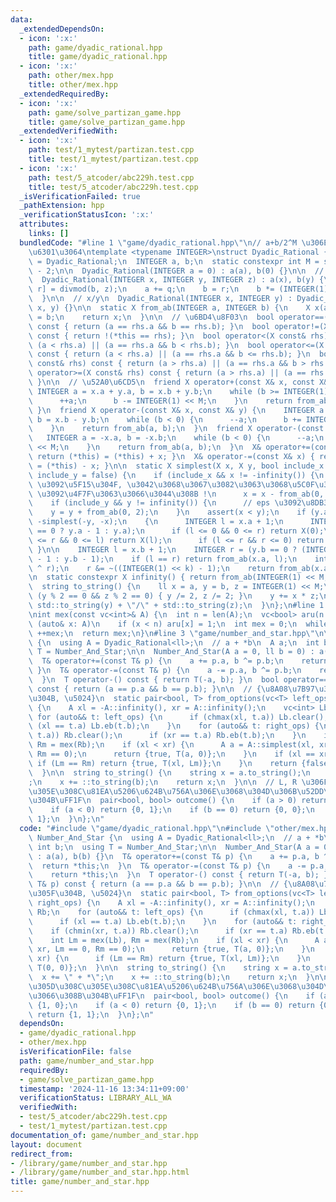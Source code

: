 ```yaml
---
data:
  _extendedDependsOn:
  - icon: ':x:'
    path: game/dyadic_rational.hpp
    title: game/dyadic_rational.hpp
  - icon: ':x:'
    path: other/mex.hpp
    title: other/mex.hpp
  _extendedRequiredBy:
  - icon: ':x:'
    path: game/solve_partizan_game.hpp
    title: game/solve_partizan_game.hpp
  _extendedVerifiedWith:
  - icon: ':x:'
    path: test/1_mytest/partizan.test.cpp
    title: test/1_mytest/partizan.test.cpp
  - icon: ':x:'
    path: test/5_atcoder/abc229h.test.cpp
    title: test/5_atcoder/abc229h.test.cpp
  _isVerificationFailed: true
  _pathExtension: hpp
  _verificationStatusIcon: ':x:'
  attributes:
    links: []
  bundledCode: "#line 1 \"game/dyadic_rational.hpp\"\n// a+b/2^M \u306E\u5F62\u3067\
    \u6301\u3064\ntemplate <typename INTEGER>\nstruct Dyadic_Rational {\n  using X\
    \ = Dyadic_Rational;\n  INTEGER a, b;\n  static constexpr int M = std::numeric_limits<INTEGER>::digits\
    \ - 2;\n\n  Dyadic_Rational(INTEGER a = 0) : a(a), b(0) {}\n\n  // x + y / z\n\
    \  Dyadic_Rational(INTEGER x, INTEGER y, INTEGER z) : a(x), b(y) {\n    auto [q,\
    \ r] = divmod(b, z);\n    a += q;\n    b = r;\n    b *= (INTEGER(1) << M) / z;\n\
    \  }\n\n  // x/y\n  Dyadic_Rational(INTEGER x, INTEGER y) : Dyadic_Rational(0,\
    \ x, y) {}\n\n  static X from_ab(INTEGER a, INTEGER b) {\n    X x(a);\n    x.b\
    \ = b;\n    return x;\n  }\n\n  // \u6BD4\u8F03\n  bool operator==(X const& rhs)\
    \ const { return (a == rhs.a && b == rhs.b); }\n  bool operator!=(X const& rhs)\
    \ const { return !(*this == rhs); }\n  bool operator<(X const& rhs) const { return\
    \ (a < rhs.a) || (a == rhs.a && b < rhs.b); }\n  bool operator<=(X const& rhs)\
    \ const { return (a < rhs.a) || (a == rhs.a && b <= rhs.b); }\n  bool operator>(X\
    \ const& rhs) const { return (a > rhs.a) || (a == rhs.a && b > rhs.b); }\n  bool\
    \ operator>=(X const& rhs) const { return (a > rhs.a) || (a == rhs.a && b >= rhs.b);\
    \ }\n\n  // \u52A0\u6CD5\n  friend X operator+(const X& x, const X& y) {\n   \
    \ INTEGER a = x.a + y.a, b = x.b + y.b;\n    while (b >= INTEGER(1) << M) {\n\
    \      ++a;\n      b -= INTEGER(1) << M;\n    }\n    return from_ab(a, b);\n \
    \ }\n  friend X operator-(const X& x, const X& y) {\n    INTEGER a = x.a - y.a,\
    \ b = x.b - y.b;\n    while (b < 0) {\n      --a;\n      b += INTEGER(1) << M;\n\
    \    }\n    return from_ab(a, b);\n  }\n  friend X operator-(const X& x) {\n \
    \   INTEGER a = -x.a, b = -x.b;\n    while (b < 0) {\n      --a;\n      b += INTEGER(1)\
    \ << M;\n    }\n    return from_ab(a, b);\n  }\n  X& operator+=(const X& x) {\
    \ return (*this) = (*this) + x; }\n  X& operator-=(const X& x) { return (*this)\
    \ = (*this) - x; }\n\n  static X simplest(X x, X y, bool include_x = false, bool\
    \ include_y = false) {\n    if (include_x && x != -infinity()) {\n      // eps\
    \ \u3092\u5F15\u304F, \u3042\u3068\u3067\u3082\u3063\u3068\u5C0F\u3055\u3044 eps\
    \ \u3092\u4F7F\u3063\u3066\u3044\u308B !\n      x = x - from_ab(0, 2);\n    }\n\
    \    if (include_y && y != infinity()) {\n      // eps \u3092\u8DB3\u3059\n  \
    \    y = y + from_ab(0, 2);\n    }\n    assert(x < y);\n    if (y.a < 0) return\
    \ -simplest(-y, -x);\n    {\n      INTEGER l = x.a + 1;\n      INTEGER r = (y.b\
    \ == 0 ? y.a - 1 : y.a);\n      if (l <= 0 && 0 <= r) return X(0);\n      if (l\
    \ <= r && 0 <= l) return X(l);\n      if (l <= r && r <= 0) return X(r);\n   \
    \ }\n\n    INTEGER l = x.b + 1;\n    INTEGER r = (y.b == 0 ? (INTEGER(1) << M)\
    \ - 1 : y.b - 1);\n    if (l == r) return from_ab(x.a, l);\n    int k = topbit(l\
    \ ^ r);\n    r &= ~((INTEGER(1) << k) - 1);\n    return from_ab(x.a, r);\n  }\n\
    \n  static constexpr X infinity() { return from_ab(INTEGER(1) << M, 0); }\n\n\
    \  string to_string() {\n    ll x = a, y = b, z = INTEGER(1) << M;\n    while\
    \ (y % 2 == 0 && z % 2 == 0) { y /= 2, z /= 2; }\n    y += x * z;\n    return\
    \ std::to_string(y) + \"/\" + std::to_string(z);\n  }\n};\n#line 1 \"other/mex.hpp\"\
    \nint mex(const vc<int>& A) {\n  int n = len(A);\n  vc<bool> aru(n + 1);\n  for\
    \ (auto& x: A)\n    if (x < n) aru[x] = 1;\n  int mex = 0;\n  while (aru[mex])\
    \ ++mex;\n  return mex;\n}\n#line 3 \"game/number_and_star.hpp\"\n\nstruct Number_And_Star\
    \ {\n  using A = Dyadic_Rational<ll>;\n  // a + *b\n  A a;\n  int b;\n  using\
    \ T = Number_And_Star;\n\n  Number_And_Star(A a = 0, ll b = 0) : a(a), b(b) {}\n\
    \  T& operator+=(const T& p) {\n    a += p.a, b ^= p.b;\n    return *this;\n \
    \ }\n  T& operator-=(const T& p) {\n    a -= p.a, b ^= p.b;\n    return *this;\n\
    \  }\n  T operator-() const { return T(-a, b); }\n  bool operator==(const T& p)\
    \ const { return (a == p.a && b == p.b); }\n\n  // {\u8A08\u7B97\u3067\u304D\u305F\
    \u304B, \u5024}\n  static pair<bool, T> from_options(vc<T> left_ops, vc<T> right_ops)\
    \ {\n    A xl = -A::infinity(), xr = A::infinity();\n    vc<int> Lb, Rb;\n   \
    \ for (auto&& t: left_ops) {\n      if (chmax(xl, t.a)) Lb.clear();\n      if\
    \ (xl == t.a) Lb.eb(t.b);\n    }\n    for (auto&& t: right_ops) {\n      if (chmin(xr,\
    \ t.a)) Rb.clear();\n      if (xr == t.a) Rb.eb(t.b);\n    }\n    int Lm = mex(Lb),\
    \ Rm = mex(Rb);\n    if (xl < xr) {\n      A a = A::simplest(xl, xr, Lm == 0,\
    \ Rm == 0);\n      return {true, T(a, 0)};\n    }\n    if (xl == xr) {\n     \
    \ if (Lm == Rm) return {true, T(xl, Lm)};\n    }\n    return {false, T(0, 0)};\n\
    \  }\n\n  string to_string() {\n    string x = a.to_string();\n    x += \" + *\"\
    ;\n    x += ::to_string(b);\n    return x;\n  }\n\n  // L, R \u306F\u305D\u308C\
    \u305E\u308C\u81EA\u5206\u624B\u756A\u306E\u3068\u304D\u306B\u52DD\u3066\u308B\
    \u304B\uFF1F\n  pair<bool, bool> outcome() {\n    if (a > 0) return {1, 0};\n\
    \    if (a < 0) return {0, 1};\n    if (b == 0) return {0, 0};\n    return {1,\
    \ 1};\n  }\n};\n"
  code: "#include \"game/dyadic_rational.hpp\"\n#include \"other/mex.hpp\"\n\nstruct\
    \ Number_And_Star {\n  using A = Dyadic_Rational<ll>;\n  // a + *b\n  A a;\n \
    \ int b;\n  using T = Number_And_Star;\n\n  Number_And_Star(A a = 0, ll b = 0)\
    \ : a(a), b(b) {}\n  T& operator+=(const T& p) {\n    a += p.a, b ^= p.b;\n  \
    \  return *this;\n  }\n  T& operator-=(const T& p) {\n    a -= p.a, b ^= p.b;\n\
    \    return *this;\n  }\n  T operator-() const { return T(-a, b); }\n  bool operator==(const\
    \ T& p) const { return (a == p.a && b == p.b); }\n\n  // {\u8A08\u7B97\u3067\u304D\
    \u305F\u304B, \u5024}\n  static pair<bool, T> from_options(vc<T> left_ops, vc<T>\
    \ right_ops) {\n    A xl = -A::infinity(), xr = A::infinity();\n    vc<int> Lb,\
    \ Rb;\n    for (auto&& t: left_ops) {\n      if (chmax(xl, t.a)) Lb.clear();\n\
    \      if (xl == t.a) Lb.eb(t.b);\n    }\n    for (auto&& t: right_ops) {\n  \
    \    if (chmin(xr, t.a)) Rb.clear();\n      if (xr == t.a) Rb.eb(t.b);\n    }\n\
    \    int Lm = mex(Lb), Rm = mex(Rb);\n    if (xl < xr) {\n      A a = A::simplest(xl,\
    \ xr, Lm == 0, Rm == 0);\n      return {true, T(a, 0)};\n    }\n    if (xl ==\
    \ xr) {\n      if (Lm == Rm) return {true, T(xl, Lm)};\n    }\n    return {false,\
    \ T(0, 0)};\n  }\n\n  string to_string() {\n    string x = a.to_string();\n  \
    \  x += \" + *\";\n    x += ::to_string(b);\n    return x;\n  }\n\n  // L, R \u306F\
    \u305D\u308C\u305E\u308C\u81EA\u5206\u624B\u756A\u306E\u3068\u304D\u306B\u52DD\
    \u3066\u308B\u304B\uFF1F\n  pair<bool, bool> outcome() {\n    if (a > 0) return\
    \ {1, 0};\n    if (a < 0) return {0, 1};\n    if (b == 0) return {0, 0};\n   \
    \ return {1, 1};\n  }\n};\n"
  dependsOn:
  - game/dyadic_rational.hpp
  - other/mex.hpp
  isVerificationFile: false
  path: game/number_and_star.hpp
  requiredBy:
  - game/solve_partizan_game.hpp
  timestamp: '2024-11-16 13:34:11+09:00'
  verificationStatus: LIBRARY_ALL_WA
  verifiedWith:
  - test/5_atcoder/abc229h.test.cpp
  - test/1_mytest/partizan.test.cpp
documentation_of: game/number_and_star.hpp
layout: document
redirect_from:
- /library/game/number_and_star.hpp
- /library/game/number_and_star.hpp.html
title: game/number_and_star.hpp
---
```


